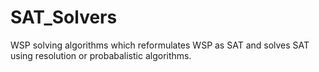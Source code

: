 SAT_Solvers
===========

WSP solving algorithms which reformulates WSP as SAT and solves SAT using resolution or probabalistic algorithms.
